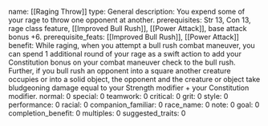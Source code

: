 name: [[Raging Throw]]
type: General
description: You expend some of your rage to throw one opponent at another.
prerequisites: Str 13, Con 13, rage class feature, [[Improved Bull Rush]], [[Power Attack]], base attack bonus +6.
prerequisite_feats: [[Improved Bull Rush]], [[Power Attack]]
benefit: While raging, when you attempt a bull rush combat maneuver, you can spend 1 additional round of your rage as a swift action to add your Constitution bonus on your combat maneuver check to the bull rush. Further, if you bull rush an opponent into a square another creature occupies or into a solid object, the opponent and the creature or object take bludgeoning damage equal to your Strength modifier + your Constitution modifier.
normal: 0
special: 0
teamwork: 0
critical: 0
grit: 0
style: 0
performance: 0
racial: 0
companion_familiar: 0
race_name: 0
note: 0
goal: 0
completion_benefit: 0
multiples: 0
suggested_traits: 0
